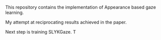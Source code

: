 This repository contains the implementation of Appearance based gaze learning.

My attempt at reciprocating results achieved in the paper.

Next step is training SLYKGaze.
T
